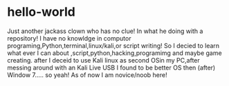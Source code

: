 # hello-world
Just another jackass clown who has no clue! In what he doing with a repository!
I have no knowldge in computor programing,Python,terminal,linux/kali,or script writing!
So I decied to learn what ever I can about ,script,python,hacking,programimg and maybe game creating. after I deceid to use Kali linux as second OSin my PC,after messing around with an Kali Live USB I found to be better OS then (after) Window 7..... so yeah! As of now I am novice/noob here! 
